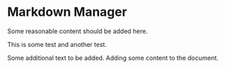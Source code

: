 # Markdown Manager

Some reasonable content should be added here.

This is some test and another test.

Some additional text to be added. Adding some content to the document.